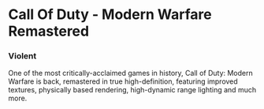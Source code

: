 # Call Of Duty - Modern Warfare Remastered

### Violent

One of the most critically-acclaimed games in history, Call of Duty: Modern Warfare is back, remastered in true high-definition, featuring improved textures, physically based rendering, high-dynamic range lighting and much more.